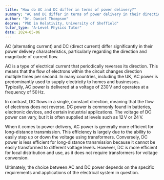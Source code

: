 ```yaml
---
title: "How do AC and DC differ in terms of power delivery?"
summary: "AC and DC differ in terms of power delivery in their direction and magnitude of current flow."
author: "Dr. Daniel Thompson"
degree: "PhD in Relativity, University of Sheffield"
tutor_type: "A-Level Physics Tutor"
date: 2024-05-06
---
```


AC (alternating current) and DC (direct current) differ significantly in their power delivery characteristics, particularly regarding the direction and magnitude of current flow.

AC is a type of electrical current that periodically reverses its direction. This means that the flow of electrons within the circuit changes direction multiple times per second. In many countries, including the UK, AC power is predominantly used to supply electricity to homes and businesses. Typically, AC power is delivered at a voltage of $230 \, \text{V}$ and operates at a frequency of $50 \, \text{Hz}$.

In contrast, DC flows in a single, constant direction, meaning that the flow of electrons does not reverse. DC power is commonly found in batteries, electronic devices, and certain industrial applications. The voltage of DC power can vary, but it is often supplied at levels such as $12 \, \text{V}$ or $24 \, \text{V}$.

When it comes to power delivery, AC power is generally more efficient for long-distance transmission. This efficiency is largely due to the ability to easily step up or down the voltage using transformers. Conversely, DC power is less efficient for long-distance transmission because it cannot be easily transformed to different voltage levels. However, DC is more efficient for local distribution and use, as it does not require transformers for voltage conversion.

Ultimately, the choice between AC and DC power depends on the specific requirements and applications of the electrical system in question.
    